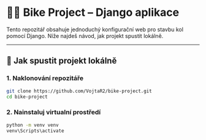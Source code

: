 # 🚴‍♂️ Bike Project – Django aplikace

Tento repozitář obsahuje jednoduchý konfigurační web pro stavbu kol pomocí Django. Níže najdeš návod, jak projekt spustit lokálně.

---

## 🔧 Jak spustit projekt lokálně

### 1. Naklonování repozitáře
```bash
git clone https://github.com/VojtaR2/bike-project.git
cd bike-project
```

### 2. Nainstaluj virtualní prostředí
``` bash
python -m venv venv
venv\Scripts\activate
```
